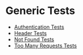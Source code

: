 # Generic Tests

* [Authentication Tests](authentication.md)
* [Header Tests](headers.md)
* [Not Found Tests](not_found.md)
* [Too Many Requests Tests](too_many_requests.md)
